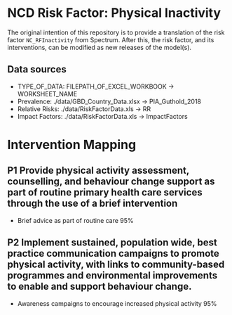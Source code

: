 # NCD Risk Factor: Physical Inactivity

The original intention of this repository is to provide a translation of the risk factor `NC_RFInactivity` from Spectrum.
After this, the risk factor, and its interventions, can be modified as new releases of the model(s).

## Data sources
- TYPE_OF_DATA: FILEPATH_OF_EXCEL_WORKBOOK -> WORKSHEET_NAME
- Prevalence: ./data/GBD_Country_Data.xlsx -> PIA_Guthold_2018
- Relative Risks: ./data/RiskFactorData.xls -> RR
- Impact Factors: ./data/RiskFactorData.xls -> ImpactFactors

# Intervention Mapping
## P1 Provide physical activity assessment, counselling, and behaviour change support as part of routine primary health care services through the use of a brief intervention
- Brief advice as part of routine care 95%
## P2 Implement sustained, population wide, best practice communication campaigns to promote physical activity, with links to community-based programmes and environmental improvements to enable and support behaviour change.
- Awareness campaigns to encourage increased physical activity 95%
